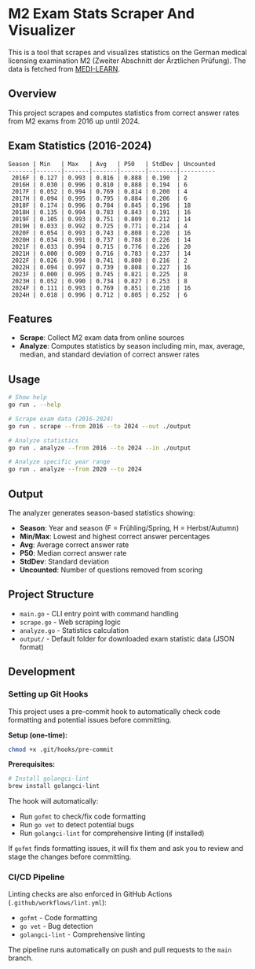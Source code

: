 # M2 Exam Stats Scraper And Visualizer

This is a tool that scrapes and visualizes statistics on the German medical licensing examination M2 (Zweiter Abschnitt der Ärztlichen Prüfung). The data is fetched from [MEDI-LEARN](https://www.medi-learn.de/statistik/stex/fragenstatistiken/index.php?ex=S-F24-Tag%201&gruppe=Gruppe%20A).

## Overview

This project scrapes and computes statistics from correct answer rates from M2 exams from 2016 up until 2024.

## Exam Statistics (2016-2024)

```
Season | Min   | Max   | Avg   | P50   | StdDev | Uncounted
-------|-------|-------|-------|-------|--------|----------
 2016F | 0.127 | 0.993 | 0.816 | 0.888 | 0.190  | 2
 2016H | 0.030 | 0.996 | 0.810 | 0.888 | 0.194  | 6
 2017F | 0.052 | 0.994 | 0.769 | 0.814 | 0.200  | 4
 2017H | 0.094 | 0.995 | 0.795 | 0.884 | 0.206  | 6
 2018F | 0.174 | 0.996 | 0.784 | 0.845 | 0.196  | 18
 2018H | 0.135 | 0.994 | 0.783 | 0.843 | 0.191  | 16
 2019F | 0.105 | 0.993 | 0.751 | 0.809 | 0.212  | 14
 2019H | 0.033 | 0.992 | 0.725 | 0.771 | 0.214  | 4
 2020F | 0.054 | 0.993 | 0.743 | 0.808 | 0.220  | 16
 2020H | 0.034 | 0.991 | 0.737 | 0.788 | 0.226  | 14
 2021F | 0.033 | 0.994 | 0.715 | 0.776 | 0.226  | 20
 2021H | 0.000 | 0.989 | 0.716 | 0.783 | 0.237  | 14
 2022F | 0.026 | 0.994 | 0.741 | 0.800 | 0.216  | 2
 2022H | 0.094 | 0.997 | 0.739 | 0.808 | 0.227  | 16
 2023F | 0.000 | 0.995 | 0.745 | 0.821 | 0.225  | 8
 2023H | 0.052 | 0.990 | 0.734 | 0.827 | 0.253  | 8
 2024F | 0.111 | 0.993 | 0.769 | 0.851 | 0.210  | 16
 2024H | 0.018 | 0.996 | 0.712 | 0.805 | 0.252  | 6
```

## Features

- **Scrape**: Collect M2 exam data from online sources
- **Analyze**: Computes statistics by season including min, max, average, median, and standard deviation of correct answer rates

## Usage

```bash
# Show help
go run . --help

# Scrape exam data (2016-2024)
go run . scrape --from 2016 --to 2024 --out ./output

# Analyze statistics
go run . analyze --from 2016 --to 2024 --in ./output

# Analyze specific year range
go run . analyze --from 2020 --to 2024
```

## Output

The analyzer generates season-based statistics showing:
- **Season**: Year and season (F = Frühling/Spring, H = Herbst/Autumn)
- **Min/Max**: Lowest and highest correct answer percentages
- **Avg**: Average correct answer rate
- **P50**: Median correct answer rate
- **StdDev**: Standard deviation
- **Uncounted**: Number of questions removed from scoring

## Project Structure

- `main.go` - CLI entry point with command handling
- `scrape.go` - Web scraping logic
- `analyze.go` - Statistics calculation
- `output/` - Default folder for downloaded exam statistic data (JSON format)

## Development

### Setting up Git Hooks

This project uses a pre-commit hook to automatically check code formatting and potential issues before committing.

**Setup (one-time):**
```bash
chmod +x .git/hooks/pre-commit
```

**Prerequisites:**
```bash
# Install golangci-lint
brew install golangci-lint
```

The hook will automatically:
- Run `gofmt` to check/fix code formatting
- Run `go vet` to detect potential bugs
- Run `golangci-lint` for comprehensive linting (if installed)

If `gofmt` finds formatting issues, it will fix them and ask you to review and stage the changes before committing.

### CI/CD Pipeline

Linting checks are also enforced in GitHub Actions (`.github/workflows/lint.yml`):
- `gofmt` - Code formatting
- `go vet` - Bug detection
- `golangci-lint` - Comprehensive linting

The pipeline runs automatically on push and pull requests to the `main` branch.
